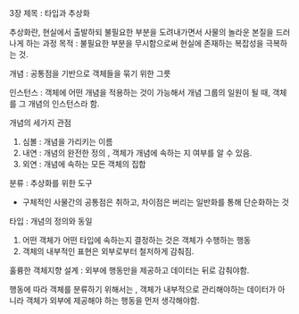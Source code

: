 3장 제목 : 타입과 추상화

추상화란, 현실에서 출발하되 불필요한 부분을 도려내가면서 사물의 놀라운 본질을 드러나게 하는 과정
목적 : 불필요한 부분을 무시함으로써 현실에 존재하는 복잡성을 극복하는 것.


개념 : 공통점을 기반으로 객체들을 묶기 위한 그릇

인스턴스 : 객체에 어떤 개념을 적용하는 것이 가능해서 개념 그룹의 일원이 될 때, 객체를 그 개념의 인스턴스라 함. 

개념의 세가지 관점  
1. 심볼 : 개념을 가리키는 이름 
2. 내연 : 개념의 완전한 정의 , 객체가 개념에 속하는 지 여부를 알 수 있음.
3. 외연 : 개념에 속하는 모든 객체의 집합

분류 : 추상화를 위한 도구
- 구체적인 사물간의 공통점은 취하고, 차이점은 버리는 일반화를 통해 단순화하는 것

타입 : 개념의 정의와 동일

1. 어떤 객체가 어떤 타입에 속하는지 결정하는 것은 객체가 수행하는 행동
2. 객체의 내부적인 표현은 외부로부터 철저하게 감춰짐.

훌륭한 객체지향 설계 : 외부에 행동만을 제공하고 데이터는 뒤로 감춰야함.

행동에 따라 객체를 분류하기 위해서는 , 객체가 내부적으로 관리해야하는 데이터가 아니라 객체가 외부에 제공해야 하는 행동을 먼저 생각해야함.

